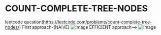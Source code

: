 # COUNT-COMPLETE-TREE-NODES
leetcode question(https://leetcode.com/problems/count-complete-tree-nodes/)
First approach-(NAIVE)
![image](https://user-images.githubusercontent.com/102652030/172605325-80827bc5-1f64-4e2b-b8e8-d1ae972d2d9c.png)
EFFICIENT approach-->
![image](https://user-images.githubusercontent.com/102652030/172605540-90607670-9947-4765-b932-07704f5d509c.png)
